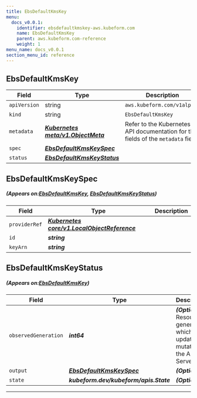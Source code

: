 ```yaml
---
title: EbsDefaultKmsKey
menu:
  docs_v0.0.1:
    identifier: ebsdefaultkmskey-aws.kubeform.com
    name: EbsDefaultKmsKey
    parent: aws.kubeform.com-reference
    weight: 1
menu_name: docs_v0.0.1
section_menu_id: reference
---
```


## EbsDefaultKmsKey
| Field | Type | Description |
| ------ | ----- | ----------- |
| `apiVersion` | string | `aws.kubeform.com/v1alpha1` |
|    `kind` | string | `EbsDefaultKmsKey` |
| `metadata` | ***[Kubernetes meta/v1.ObjectMeta](https://kubernetes.io/docs/reference/generated/kubernetes-api/v1.13/#objectmeta-v1-meta)***|Refer to the Kubernetes API documentation for the fields of the `metadata` field.|
| `spec` | ***[EbsDefaultKmsKeySpec](#EbsDefaultKmsKeySpec)***||
| `status` | ***[EbsDefaultKmsKeyStatus](#EbsDefaultKmsKeyStatus)***||
## EbsDefaultKmsKeySpec
##### (Appears on:[EbsDefaultKmsKey](#EbsDefaultKmsKey), [EbsDefaultKmsKeyStatus](#EbsDefaultKmsKeyStatus))
| Field | Type | Description |
| ------ | ----- | ----------- |
| `providerRef` | ***[Kubernetes core/v1.LocalObjectReference](https://kubernetes.io/docs/reference/generated/kubernetes-api/v1.13/#localobjectreference-v1-core)***||
| `id` | ***string***||
| `keyArn` | ***string***||
## EbsDefaultKmsKeyStatus
##### (Appears on:[EbsDefaultKmsKey](#EbsDefaultKmsKey))
| Field | Type | Description |
| ------ | ----- | ----------- |
| `observedGeneration` | ***int64***| ***(Optional)*** Resource generation, which is updated on mutation by the API Server.|
| `output` | ***[EbsDefaultKmsKeySpec](#EbsDefaultKmsKeySpec)***| ***(Optional)*** |
| `state` | ***kubeform.dev/kubeform/apis.State***| ***(Optional)*** |
---
